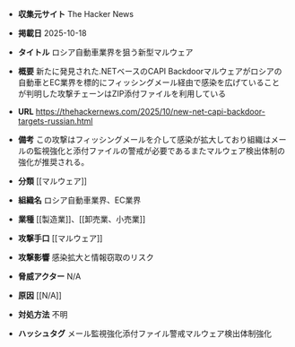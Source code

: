 - **収集元サイト**
The Hacker News

- **掲載日**
2025-10-18

- **タイトル**
ロシア自動車業界を狙う新型マルウェア

- **概要**
新たに発見された.NETベースのCAPI Backdoorマルウェアがロシアの自動車とEC業界を標的にフィッシングメール経由で感染を広げていることが判明した攻撃チェーンはZIP添付ファイルを利用している

- **URL**
https://thehackernews.com/2025/10/new-net-capi-backdoor-targets-russian.html

- **備考**
この攻撃はフィッシングメールを介して感染が拡大しており組織はメールの監視強化と添付ファイルの警戒が必要であるまたマルウェア検出体制の強化が推奨される。

- **分類**
[[マルウェア]]

- **組織名**
ロシア自動車業界、EC業界

- **業種**
[[製造業]]、[[卸売業、小売業]]

- **攻撃手口**
[[マルウェア]]

- **攻撃影響**
感染拡大と情報窃取のリスク

- **脅威アクター**
N/A

- **原因**
[[N/A]]

- **対処方法**
不明

- **ハッシュタグ**
メール監視強化添付ファイル警戒マルウェア検出体制強化
